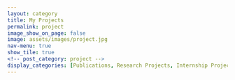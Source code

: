 ```yaml
---
layout: category
title: My Projects
permalink: project
image_show_on_page: false
image: assets/images/project.jpg
nav-menu: true
show_tile: true
<!-- post_category: project -->
display_categories: [Publications, Research Projects, Internship Projects, Course Projects, Miscellaneous]
---
```


